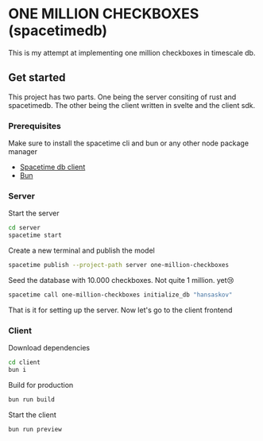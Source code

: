 # ONE MILLION CHECKBOXES (spacetimedb)
This is my attempt at implementing one million checkboxes in timescale db. 

## Get started
This project has two parts. One being the server consiting of rust and spacetimedb. The other being the client written in svelte and the client sdk. 

### Prerequisites
Make sure to install the spacetime cli and bun or any other node package manager
- [Spacetime db client](https://spacetimedb.com/install)
- [Bun](https://bun.sh/)

### Server
Start the server
```bash
cd server
spacetime start
```

Create a new terminal and publish the model
```bash
spacetime publish --project-path server one-million-checkboxes
```

Seed the database with 10.000 checkboxes. Not quite 1 million. yet😢
```bash
spacetime call one-million-checkboxes initialize_db "hansaskov"
```
That is it for setting up the server. Now let's go to the client frontend

### Client
Download dependencies
```bash
cd client
bun i
```

Build for production
```bash
bun run build
```

Start the client
```bash
bun run preview
```


